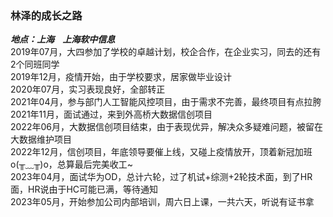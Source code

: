 ### 林泽的成长之路

***地点：上海&nbsp;&nbsp;&nbsp;&nbsp;上海软中信息***</br>
2019年07月，大四参加了学校的卓越计划，校企合作，在企业实习，同去的还有2个同班同学</br>
2019年12月，疫情开始，由于学校要求，居家做毕业设计</br>
2020年07月，实习表现良好，全部转正</br>
2021年04月，参与部门人工智能风控项目，由于需求不完善，最终项目有点拉胯</br>
2021年11月，面试通过，来到外高桥大数据信创项目</br>
2022年06月，大数据信创项目结束，由于表现优异，解决众多疑难问题，被留在大数据维护项目</br>
2022年12月，信创项目，年底领导要催上线，又碰上疫情放开，顶着新冠加班o(╥﹏╥)o，总算最后完美收工~</br>
2023年04月，面试华为OD，总计六轮，过了机试+综测+2轮技术面，到了HR面，HR说由于HC可能已满，等待通知</br>
2023年05月，开始参加公司内部培训，周六日上课，一共六天，听说有证书拿</br>
</br>